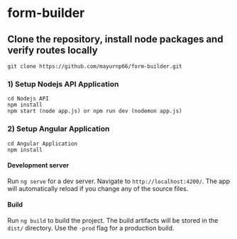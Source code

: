 # form-builder

## Clone the repository, install node packages and verify routes locally

`git clone https://github.com/mayurnp66/form-builder.git`

### 1) Setup Nodejs API Application
```
cd Nodejs API
npm install
npm start (node app.js) or npm run dev (nodemon app.js)
```

### 2) Setup Angular Application
```
cd Angular Application
npm install
```

#### Development server

Run `ng serve` for a dev server. Navigate to `http://localhost:4200/`. The app will automatically reload if you change any of the source files.

#### Build

Run `ng build` to build the project. The build artifacts will be stored in the `dist/` directory. Use the `-prod` flag for a production build.
